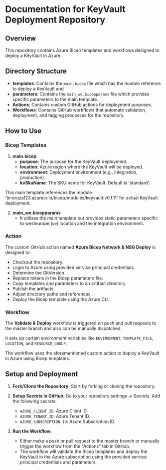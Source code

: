 # Documentation for KeyVault Deployment Repository

## Overview
This repository contains Azure Bicep templates and workflows designed to deploy a KeyVault in Azure. 

## Directory Structure
- **templates**: Contains the `main.bicep` file which has the module reference to deploy a KeyVault and 
- **parameters**: Contains the `main_we.bicepparams` file which provides specific parameters to the main template.
- **Actions**: Contains custom GitHub actions for deployment purposes.
- **Workflows**: Contains GitHub workflows that automate validation, deployment, and tagging processes for the repository.

## How to Use

### Bicep Templates

1. **main.bicep**
   - **purpose**: The purpose for the KeyVault deployment.
   - **location**: Azure region where the KeyVault will be deployed.
   - **environment**: Deployment environment (e.g., integration, production).
   - **kvSkuName**: The SKU name for KeyVault. Default is 'standard'.

This main template references the module 'br:eruza123.azurecr.io/bicep/modules/keyvault:v0.1.11' for actual KeyVault deployment.

2. **main_we.bicepparams**
   - It utilizes the main template but provides static parameters specific to westeurope (`we`) location and the integration environment.

### Action

The custom GitHub action named **Azure Bicep Network & NSG Deploy** is designed to:
- Checkout the repository.
- Login to Azure using provided service principal credentials.
- Determine the GitVersion.
- Replace tokens in the Bicep parameters file.
- Copy templates and parameters to an artifact directory.
- Publish the artifacts.
- Adjust directory paths and references.
- Deploy the Bicep template using the Azure CLI.

### Workflow

The **Validate & Deploy** workflow is triggered on push and pull requests to the master branch and also can be manually dispatched.

It sets up certain environment variables like `ENVIRONMENT`, `TEMPLATE_FILE`, `LOCATION`, and `RESOURCE_GROUP`. 

The workflow uses the aforementioned custom action to deploy a KeyVault in Azure using Bicep templates.

## Setup and Deployment

1. **Fork/Clone the Repository**: Start by forking or cloning the repository.

2. **Setup Secrets in GitHub**: Go to your repository settings -> Secrets. Add the following secrets:
   - `AZURE_CLIENT_ID`: Azure Client ID.
   - `AZURE_TENANT_ID`: Azure Tenant ID.
   - `AZURE_SUBSCRIPTION_ID`: Azure Subscription ID.

3. **Run the Workflow**:
   - Either make a push or pull request to the master branch or manually trigger the workflow from the "Actions" tab in GitHub.
   - The workflow will validate the Bicep templates and deploy the KeyVault in the Azure subscription using the provided service principal credentials and parameters.
